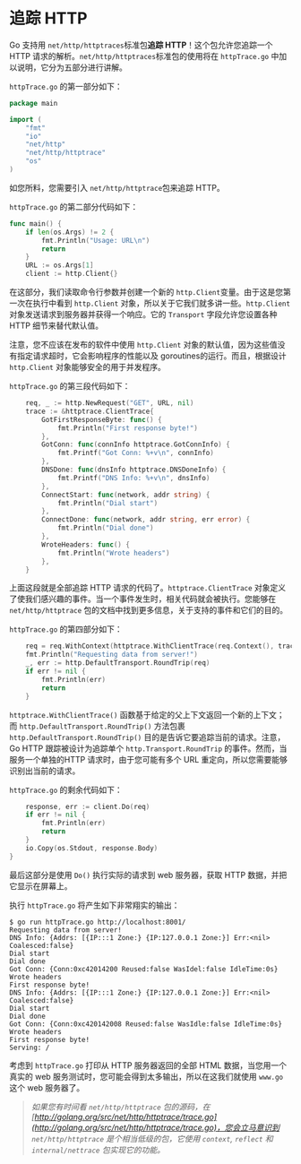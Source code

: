 # **追踪 HTTP**

Go 支持用 `net/http/httptraces`标准包**追踪 HTTP**！这个包允许您追踪一个 HTTP 请求的解析。`net/http/httptraces`标准包的使用将在 `httpTrace.go` 中加以说明，它分为五部分进行讲解。

`httpTrace.go` 的第一部分如下：

```go
package main

import (
    "fmt"
    "io"
    "net/http"
    "net/http/httptrace"
    "os"
)
```

如您所料，您需要引入 `net/http/httptrace`包来追踪 HTTP。

`httpTrace.go` 的第二部分代码如下：

```go
func main() {
    if len(os.Args) != 2 {
        fmt.Println("Usage: URL\n")
        return
    }
    URL := os.Args[1]
    client := http.Client{}
```

在这部分，我们读取命令行参数并创建一个新的 `http.Client`变量。由于这是您第一次在执行中看到 `http.Client` 对象，所以关于它我们就多讲一些。`http.Client` 对象发送请求到服务器并获得一个响应。它的 `Transport` 字段允许您设置各种 HTTP 细节来替代默认值。

注意，您不应该在发布的软件中使用 `http.Client` 对象的默认值，因为这些值没有指定请求超时，它会影响程序的性能以及 goroutines的运行。而且，根据设计 `http.Client` 对象能够安全的用于并发程序。

`httpTrace.go` 的第三段代码如下：

```go
    req, _ := http.NewRequest("GET", URL, nil)
    trace := &httptrace.ClientTrace{
        GotFirstResponseByte: func() {
            fmt.Println("First response byte!")
        },
        GotConn: func(connInfo httptrace.GotConnInfo) {
            fmt.Printf("Got Conn: %+v\n", connInfo)
        },
        DNSDone: func(dnsInfo httptrace.DNSDoneInfo) {
            fmt.Printf("DNS Info: %+v\n", dnsInfo)
        },
        ConnectStart: func(network, addr string) {
            fmt.Println("Dial start")
        },
        ConnectDone: func(network, addr string, err error) {
            fmt.Println("Dial done")
        },
        WroteHeaders: func() {
            fmt.Println("Wrote headers")
        },
    }
```

上面这段就是全部追踪 HTTP 请求的代码了。`httptrace.ClientTrace` 对象定义了使我们感兴趣的事件。当一个事件发生时，相关代码就会被执行。您能够在 `net/http/httptrace` 包的文档中找到更多信息，关于支持的事件和它们的目的。

`httpTrace.go` 的第四部分如下：

```go
    req = req.WithContext(httptrace.WithClientTrace(req.Context(), trace))
    fmt.Println("Requesting data from server!")
    _, err := http.DefaultTransport.RoundTrip(req)
    if err != nil {
        fmt.Println(err)
        return
    }
```

`httptrace.WithClientTrace()` 函数基于给定的父上下文返回一个新的上下文；而 `http.DefaultTransport.RoundTrip()` 方法包裹 `http.DefaultTransport.RoundTrip()` 目的是告诉它要追踪当前的请求。注意，Go HTTP 跟踪被设计为追踪单个 `http.Transport.RoundTrip` 的事件。然而，当服务一个单独的HTTP 请求时，由于您可能有多个 URL 重定向，所以您需要能够识别出当前的请求。

`httpTrace.go` 的剩余代码如下：

```go
    response, err := client.Do(req)
    if err != nil {
        fmt.Println(err)
        return
    }
    io.Copy(os.Stdout, response.Body)
}
```

最后这部分是使用 `Do()` 执行实际的请求到 web 服务器，获取 HTTP 数据，并把它显示在屏幕上。

执行 `httpTrace.go` 将产生如下非常翔实的输出：

```shell
$ go run httpTrace.go http://localhost:8001/
Requesting data from server!
DNS Info: {Addrs: [{IP:::1 Zone:} {IP:127.0.0.1 Zone:}] Err:<nil> Coalesced:false}
Dial start
Dial done
Got Conn: {Conn:0xc42014200 Reused:false WasIdel:false IdleTime:0s}
Wrote headers
First response byte!
DNS Info: {Addrs: [{IP:::1 Zone:} {IP:127.0.0.1 Zone:}] Err:<nil> Coalesced:false}
Dial start
Dial done
Got Conn: {Conn:0xc420142008 Reused:false WasIdle:false IdleTime:0s}
Wrote headers
First response byte!
Serving: /
```

考虑到 `httpTrace.go` 打印从 HTTP 服务器返回的全部 HTML 数据，当您用一个真实的 web 服务测试时，您可能会得到太多输出，所以在这我们就使用 `www.go` 这个 web 服务器了。

> *如果您有时间看 `net/http/httptrace` 包的源码，在 [http://golang.org/src/net/http/httptrace/trace.go](http://golang.org/src/net/http/httptrace/trace.go)，您会立马意识到 `net/http/httptrace` 是个相当低级的包，它使用 `context`, `reflect` 和 `internal/nettrace` 包实现它的功能。* 
